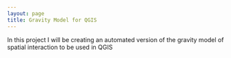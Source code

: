 ```yaml
---
layout: page
title: Gravity Model for QGIS
---
```


In this project I will be creating an automated version of the gravity model of spatial interaction to be used in QGIS
